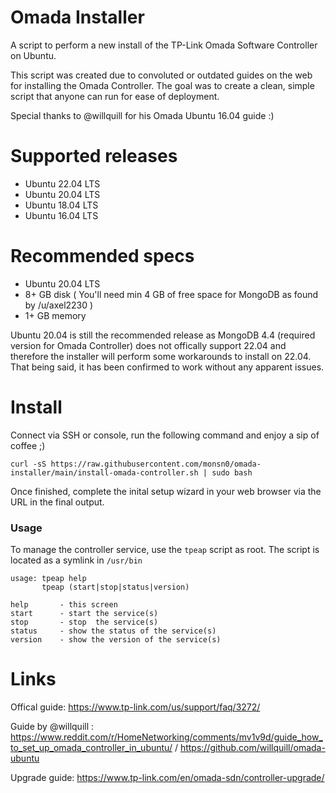 # Omada Installer
A script to perform a new install of the TP-Link Omada Software Controller on Ubuntu.

This script was created due to convoluted or outdated guides on the web for installing the Omada Controller. The goal was to create a clean, simple script that anyone can run for ease of deployment.

Special thanks to @willquill for his Omada Ubuntu 16.04 guide :)

# Supported releases
- Ubuntu 22.04 LTS
- Ubuntu 20.04 LTS
- Ubuntu 18.04 LTS
- Ubuntu 16.04 LTS

# Recommended specs
- Ubuntu 20.04 LTS
- 8+ GB disk ( You'll need min 4 GB of free space for MongoDB as found by /u/axel2230 )
- 1+ GB memory

Ubuntu 20.04 is still the recommended release as MongoDB 4.4 (required version for Omada Controller) does not offically support 22.04 and therefore the installer will perform some workarounds to install on 22.04. That being said, it has been confirmed to work without any apparent issues.

# Install
Connect via SSH or console, run the following command and enjoy a sip of coffee ;)

```
curl -sS https://raw.githubusercontent.com/monsn0/omada-installer/main/install-omada-controller.sh | sudo bash
```

Once finished, complete the inital setup wizard in your web browser via the URL in the final output.

### Usage
To manage the controller service, use the `tpeap` script as root.
The script is located as a symlink in `/usr/bin`

```
usage: tpeap help
       tpeap (start|stop|status|version)

help       - this screen
start      - start the service(s)
stop       - stop  the service(s)
status     - show the status of the service(s)
version    - show the version of the service(s)
```

# Links
Offical guide: https://www.tp-link.com/us/support/faq/3272/

Guide by @willquill : https://www.reddit.com/r/HomeNetworking/comments/mv1v9d/guide_how_to_set_up_omada_controller_in_ubuntu/ / https://github.com/willquill/omada-ubuntu

Upgrade guide: https://www.tp-link.com/en/omada-sdn/controller-upgrade/
